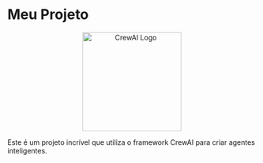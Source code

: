 # Meu Projeto

<div align="center">
  <img src="https://url-da-imagem.com/logo.png" alt="CrewAI Logo" width="200" />
</div>

Este é um projeto incrível que utiliza o framework CrewAI para criar agentes inteligentes.
